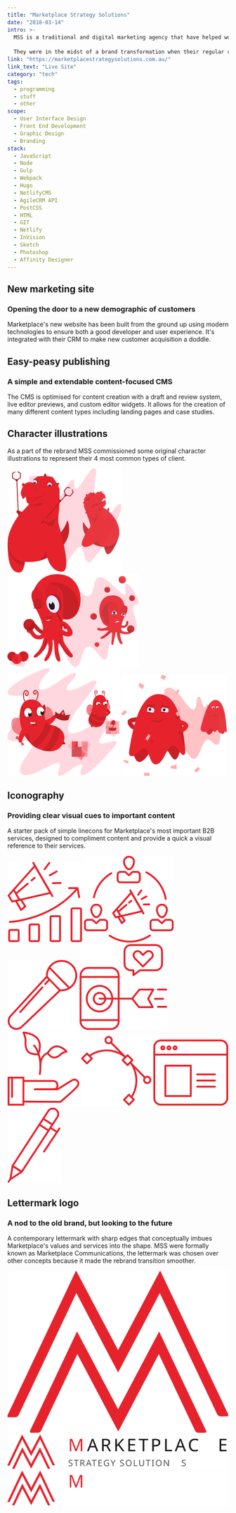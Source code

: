 ```yaml
---
title: "Marketplace Strategy Solutions"
date: "2018-03-14"
intro: >-
  MSS is a traditional and digital marketing agency that have helped world famous brands with their marketing campaigns and strategies for the past 30 years.

  They were in the midst of a brand transformation when their regular creatives let them down. They hired me to create a new direction for their brand and website.
link: "https://marketplacestrategysolutions.com.au/"
link_text: "Live Site"
category: "tech"
tags:
  - programming
  - stuff
  - other
scope:
  - User Interface Design
  - Front End Development
  - Graphic Design
  - Branding
stack:
  - JavaScript
  - Node
  - Gulp
  - Webpack
  - Hugo
  - NetlifyCMS
  - AgileCRM API
  - PostCSS
  - HTML
  - GIT
  - Netlify
  - InVision
  - Sketch
  - Photoshop
  - Affinity Designer
---
```


## New marketing site

### Opening the door to a new demographic of customers

Marketplace's new website has been built from the ground up using modern technologies to ensure both a good developer and user experience. It's integrated with their CRM to make new customer acquisition a doddle.

<c-video url="https://streamable.com/ck6zk"></c-video>

## Easy-peasy publishing

### A simple and extendable content-focused CMS

The CMS is optimised for content creation with a draft and review system, live editor previews, and custom editor widgets. It allows for the creation of many different content types including landing pages and case studies.

<c-video url="https://streamable.com/ck6zk"></c-video>

## Character illustrations

As a part of the rebrand MSS commissioned some original character illustrations to represent their 4 most common types of client.

<c-grid columns="2" fill="image">
<img src="./terry-the-t-rex.png" alt="Terry the T-Rex">
<img src="./occupied-olivia.png" alt="Occupied Olivia">
<img src="./queen-beeatrix.png" alt="Queen Beeatrix">
<img src="./invisibill.png" alt="Invisibill">
</c-grid>

## Iconography

### Providing clear visual cues to important content

A starter pack of simple linecons for Marketplace's most important B2B services, designed to compliment content and provide a quick a visual reference to their services.

<c-grid columns="4" fill="background" narrow="true">
<img src="./icon_01.svg" alt="Icon 01">
<img src="./icon_02.svg" alt="Icon 02">
<img src="./icon_03.svg" alt="Icon 03">
<img src="./icon_04.svg" alt="Icon 04">
<img src="./icon_05.svg" alt="Icon 05">
<img src="./icon_06.svg" alt="Icon 06">
<img src="./icon_07.svg" alt="Icon 07">
<img src="./icon_08.svg" alt="Icon 08">
</c-grid>

## Lettermark logo

### A nod to the old brand, but looking to the future

A contemporary lettermark with sharp edges that conceptually imbues Marketplace's values and services into the shape. MSS were formally known as Marketplace Communications, the lettermark was chosen over other concepts because it made the rebrand transition smoother.

<c-grid columns="1-2" fill="background">
<img src="./logo.svg" alt="Marketplace Strategy Solutions lettermark">
<img src="./logo_alt_01.svg" alt="Marketplace Strategy Solutions full logo">
<img src="./logo_alt_02.svg" alt="Marketplace Strategy Solutions full logo">
</c-grid>
